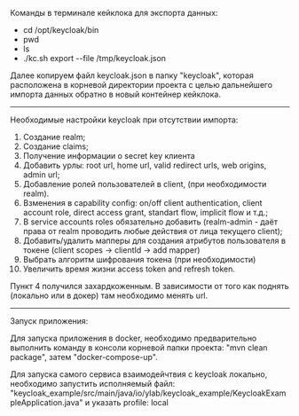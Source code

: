 Команды в терминале кейклока для экспорта данных:

- cd /opt/keycloak/bin
- pwd
- ls
- ./kc.sh export --file /tmp/keycloak.json

Далее копируем файл keycloak.json в папку "keycloak", которая расположена в корневой директории проекта с целью дальнейшего импорта данных обратно в новый контейнер кейклока.
_____________


Необходимые настройки keycloak при отсутствии импорта:

1. Создание realm;
2. Создание claims;
3. Получение информации о secret key клиента
4. Добавить урлы: root url, home url, valid redirect urls, web origins, admin url;
5. Добавление ролей пользователей в client, (при необходимости realm). 
6. Bзменения в capability config: on/off client authentication, client account role, direct access grant, standart flow, implicit flow и т.д.;
7. В service accounts roles обязательно добавить (realm-admin - даёт права от realm проводить любые действия от лица текущего client);
8. Добавить/удалить мапперы для создания атрибутов пользователя в токене (client scopes -> clientId -> add mapper)
9. Выбрать алгоритм шифрования токена (при необходимости)
10. Увеличить время жизни access token and refresh token.

Пункт 4 получился захардкоженным. В зависимости от того как поднять (локально или в докер) там необходимо менять url.
_____________

Запуск приложения:

Для запуска приложения в docker, необходимо предварительно выполнить команду в консоли корневой папки проекта: "mvn clean package", затем "docker-compose-up".

Для запуска самого сервиса взаимодейчтвия с keycloak локально, необходимо запустить исполняемый файл:
"keycloak_example/src/main/java/io/ylab/keycloak_example/KeycloakExampleApplication.java" и указать profile: local
